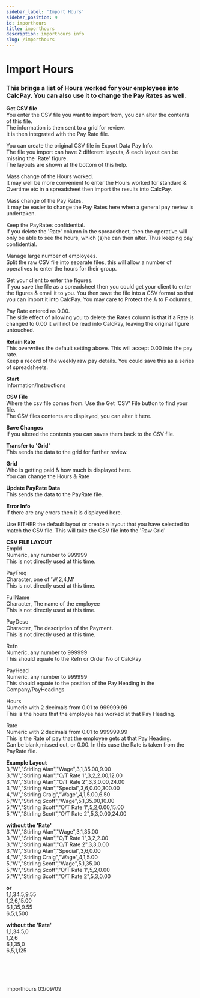 ```yaml
---
sidebar_label: 'Import Hours'
sidebar_position: 9
id: importhours
title: importhours
description: importhours info
slug: /importhours
---
```


# Import Hours

### This brings a list of Hours worked for your employees into CalcPay.  You can also use it to change the Pay Rates as well.
**Get CSV file**  
You enter the CSV file you want to import from, you can alter the contents of this file.  
The information is then sent to a grid for review.  
It is then integrated with the Pay Rate file.

You can create the original CSV file in Export Data Pay Info.  
The file you import can have 2 different layouts, & each layout can be missing the 'Rate' figure.  
The layouts are shown at the bottom of this help.


Mass change of the Hours worked.  
It may well be more convenient to enter the Hours worked for standard & Overtime etc in a spreadsheet then import the results into CalcPay.

Mass change of the Pay Rates.  
It may be easier to change the Pay Rates here when a general pay review is undertaken.

Keep the PayRates confidential.  
If you delete the 'Rate' column in the spreadsheet, then the operative will only be able to see the hours, which (s)he can then alter. Thus keeping pay confidential.

Manage large number of employees.  
Split the raw CSV file into separate files, this will allow a number of  operatives to enter the hours for their group.

Get your client to enter the figures.  
If you save the file as a spreadsheet then you could get your client to enter the figures & email it to you. You then save the file into a CSV format so that you can import it into CalcPay. You may care to Protect the A to F columns.

Pay Rate entered as 0.00.  
The side effect of allowing you to delete the Rates column is that if a Rate is changed to 0.00 it will not be read into CalcPay, leaving the original figure untouched.

**Retain Rate**  
This overwrites the default setting above. This will accept 0.00 into the pay rate.  
Keep a record of the weekly raw pay details.
You could save this as a series of spreadsheets.

**Start**  
Information/Instructions

**CSV File**  
Where the csv file comes from. Use the Get 'CSV' File  button  to find your file.  
The CSV files contents are displayed, you can alter it here.

**Save  Changes**  
If you altered the contents you can saves them back to the CSV file.

**Transfer to 'Grid'**  
This sends the data to the grid for further review.

**Grid**  
Who is getting paid & how much is displayed here.\
You can change the Hours & Rate

**Update PayRate Data**  
This sends the data to the PayRate file.

**Error Info**  
If there are any errors then it is displayed here.

Use EITHER the default layout or create a layout that you have selected to match the CSV file.
This will take the CSV file into the 'Raw Grid'

**CSV FILE LAYOUT**  
EmpId  
    Numeric,  any number to 999999  
    This is not directly used at this time.

PayFreq  
    Character,  one of 'W,2,4,M'  
    This is not directly used at this time.

FullName  
    Character,  The name of the employee  
    This is not directly used at this time.

PayDesc  
    Character,  The description of the Payment.  
    This is not directly used at this time.

Refn  
    Numeric,  any number to 999999  
    This should equate to the Refn or Order No of CalcPay

PayHead  
    Numeric,  any number to 999999  
    This should equate to the position of the Pay Heading in the
    Company/PayHeadings

Hours  
    Numeric with 2 decimals from 0.01 to 999999.99  
    This is the hours that the employee has worked at that Pay Heading.

Rate  
    Numeric with 2 decimals from 0.01 to 999999.99  
    This is the Rate of pay that the employee gets at that Pay Heading.  
    Can be blank,missed out, or 0.00. In this case the Rate is taken from the PayRate file.
  

**Example Layout**  
3,"W","Stirling Alan","Wage",3,1,35.00,9.00  
3,"W","Stirling Alan","O/T Rate 1",3,2,2.00,12.00  
3,"W","Stirling Alan","O/T Rate 2",3,3,0.00,24.00  
3,"W","Stirling Alan","Special",3,6,0.00,300.00  
4,"W","Stirling Craig","Wage",4,1,5.00,6.50  
5,"W","Stirling Scott","Wage",5,1,35.00,10.00  
5,"W","Stirling Scott","O/T Rate 1",5,2,0.00,15.00  
5,"W","Stirling Scott","O/T Rate 2",5,3,0.00,24.00  

**without the 'Rate'**  
3,"W","Stirling Alan","Wage",3,1,35.00  
3,"W","Stirling Alan","O/T Rate 1",3,2,2.00  
3,"W","Stirling Alan","O/T Rate 2",3,3,0.00  
3,"W","Stirling Alan","Special",3,6,0.00  
4,"W","Stirling Craig","Wage",4,1,5.00  
5,"W","Stirling Scott","Wage",5,1,35.00  
5,"W","Stirling Scott","O/T Rate 1",5,2,0.00  
5,"W","Stirling Scott","O/T Rate 2",5,3,0.00  

**or**  
1,1,34.5,9.55  
1,2,6,15.00  
6,1,35,9.55  
6,5,1,500  

**without the 'Rate'**  
1,1,34.5,0  
1,2,6  
6,1,35,0  
6,5,1,125  
<br/>
<br/>
<br/>
<br/>
<br/>
importhours 03/09/09